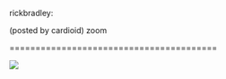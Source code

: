 <!--
id: 760209808
link: http://tumblr.atmos.org/post/760209808/rickbradley-posted-by-cardioid-zoom
slug: rickbradley-posted-by-cardioid-zoom
date: Thu Jul 01 2010 21:21:48 GMT-0700 (PDT)
publish: 2010-07-01
tags: 
title: rickbradley:

(posted by cardioid) zoom

-->


rickbradley:

(posted by cardioid) zoom

========================================

![](http://www.tumblr.com/photo/1280/atmos/760209808/1/tumblr_l4wazr4VdR1qz64oi)

